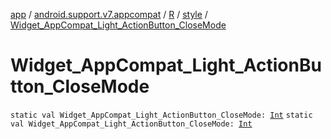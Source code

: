 [app](../../../index.md) / [android.support.v7.appcompat](../../index.md) / [R](../index.md) / [style](index.md) / [Widget_AppCompat_Light_ActionButton_CloseMode](./-widget_-app-compat_-light_-action-button_-close-mode.md)

# Widget_AppCompat_Light_ActionButton_CloseMode

`static val Widget_AppCompat_Light_ActionButton_CloseMode: `[`Int`](https://kotlinlang.org/api/latest/jvm/stdlib/kotlin/-int/index.html)
`static val Widget_AppCompat_Light_ActionButton_CloseMode: `[`Int`](https://kotlinlang.org/api/latest/jvm/stdlib/kotlin/-int/index.html)